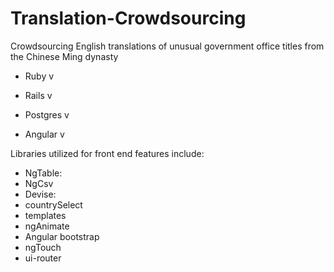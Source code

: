 # Translation-Crowdsourcing
Crowdsourcing English translations of unusual government office titles from the Chinese Ming dynasty

* Ruby v

* Rails v

* Postgres v

* Angular v

Libraries utilized for front end features include:

* NgTable:
* NgCsv
* Devise:
* countrySelect
* templates
* ngAnimate
* Angular bootstrap
* ngTouch
* ui-router
